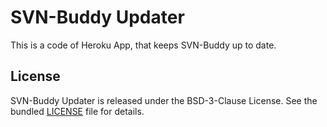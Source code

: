# SVN-Buddy Updater

This is a code of Heroku App, that keeps SVN-Buddy up to date.

## License

SVN-Buddy Updater is released under the BSD-3-Clause License. See the bundled [LICENSE](LICENSE) file for details.
